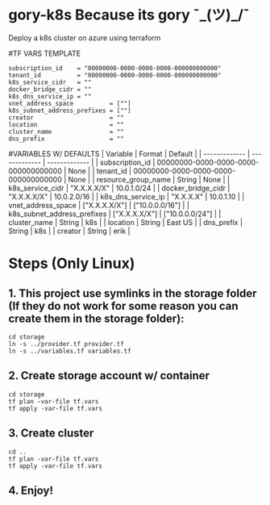 # gory-k8s  Because its gory ¯\_(ツ)_/¯ 

Deploy a k8s cluster on azure using terraform

#TF VARS TEMPLATE
```
subscription_id    = "00000000-0000-0000-0000-000000000000"
tenant_id          = "00000000-0000-0000-0000-000000000000"
k8s_service_cidr   = ""
docker_bridge_cidr = ""
k8s_dns_service_ip = ""
vnet_address_space          = [""]
k8s_subnet_address_prefixes = [""]
creator                     = ""
location                    = ""
cluster_name                = ""
dns_prefix                  = ""
```
#VARIABLES W/ DEFAULTS
| Variable  | Format | Default |
| ------------- | ------------- | ------------- |
| subscription_id | 00000000-0000-0000-0000-000000000000  | None  |
| tenant_id  | 00000000-0000-0000-0000-000000000000  | None  |
| resource_group_name  | String | None  |
| k8s_service_cidr  | "X.X.X.X/X"  | 10.0.1.0/24  |
| docker_bridge_cidr  | "X.X.X.X/X"  | 10.0.2.0/16  |
| k8s_dns_service_ip  | "X.X.X.X"  | 10.0.1.10  |
| vnet_address_space  | ["X.X.X.X/X"]  | ["10.0.0.0/16"] |
| k8s_subnet_address_prefixes  | ["X.X.X.X/X"]  | ["10.0.0.0/24"]  |
| cluster_name  | String  | k8s  |
| location  | String  | East US  |
| dns_prefix  | String  | k8s  |
| creator  | String  | erik  |

# Steps (Only Linux)

## 1. This project use symlinks in the storage folder (If they do not work for some reason you can create them in the storage folder):
```
cd storage
ln -s ../provider.tf provider.tf
ln -s ../variables.tf variables.tf
```

## 2. Create storage account w/ container
```
cd storage
tf plan -var-file tf.vars
tf apply -var-file tf.vars
```

## 3. Create cluster
```
cd ..
tf plan -var-file tf.vars
tf apply -var-file tf.vars
```

## 4. Enjoy!


